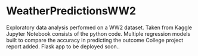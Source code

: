 # WeatherPredictionsWW2
Exploratory data analysis performed on a WW2 dataset. Taken from Kaggle
Jupyter Notebook consists of the python code.
Multiple regression models built to compare the accuracy in predicting the outcome
College project report added.
Flask app to be deployed soon..
